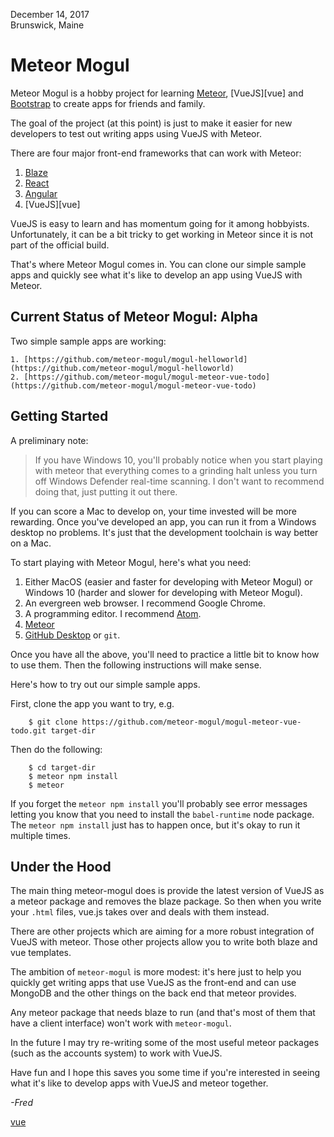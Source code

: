 December 14, 2017  
Brunswick, Maine

# Meteor Mogul

Meteor Mogul is a hobby project for learning [Meteor](https://www.meteor.com/), [VueJS][vue] and [Bootstrap](https://getbootstrap.com/) to create apps for friends and family.

The goal of the project (at this point) is just to make it easier for new developers to test out writing apps using VueJS with Meteor.

There are four major front-end frameworks that can work with Meteor:

1. [Blaze](http://blazejs.org/)
2. [React](https://reactjs.org/)
3. [Angular](https://angular.io/)
4. [VueJS][vue]

VueJS is easy to learn and has momentum going for it among hobbyists.  Unfortunately, it can be a bit tricky to get working in Meteor since it is not part of the official build.

That's where Meteor Mogul comes in.  You can clone our simple sample apps and quickly see what it's like to develop an app using VueJS with Meteor.

## Current Status of Meteor Mogul: Alpha

Two simple sample apps are working:

    1. [https://github.com/meteor-mogul/mogul-helloworld](https://github.com/meteor-mogul/mogul-helloworld)
    2. [https://github.com/meteor-mogul/mogul-meteor-vue-todo](https://github.com/meteor-mogul/mogul-meteor-vue-todo)

## Getting Started

A preliminary note:  

> If you have Windows 10, you'll probably notice when you start playing
> with meteor that everything comes to a grinding halt unless you turn off
> Windows Defender real-time scanning.  I don't want to recommend doing that,
> just putting it out there.

If you can score a Mac to develop on, your time invested will be more rewarding.  Once you've developed an app, you can run it from a Windows desktop no problems.  It's just that the development toolchain is way better on a Mac.

To start playing with Meteor Mogul, here's what you need:

1. Either MacOS (easier and faster for developing with Meteor Mogul) or Windows 10 (harder and slower for developing with Meteor Mogul).
2. An evergreen web browser. I recommend Google Chrome.
3. A programming editor. I recommend [Atom](https://atom.io/).
4. [Meteor](https://www.meteor.com/)
5. [GitHub Desktop](https://desktop.github.com/) or `git`.

Once you have all the above, you'll need to practice a little bit to know how to use them.  Then the following instructions will make sense.

Here's how to try out our simple sample apps.

First, clone the app you want to try, e.g.
```
    $ git clone https://github.com/meteor-mogul/mogul-meteor-vue-todo.git target-dir
```

Then do the following:

```
    $ cd target-dir
    $ meteor npm install
    $ meteor
```

If you forget the `meteor npm install` you'll probably see error messages letting you know that you need to install the `babel-runtime` node package.  The `meteor npm install` just has to happen once, but it's okay to run it multiple times.

## Under the Hood

The main thing meteor-mogul does is provide the latest version of VueJS as a meteor package and removes the blaze package.  So then when you write your `.html` files, vue.js takes over and deals with them instead.

There are other projects which are aiming for a more robust integration of VueJS with meteor.  Those other projects allow you to write both blaze and vue templates.

The ambition of `meteor-mogul` is more modest: it's here just to help you quickly get writing apps that use VueJS as the front-end and can use MongoDB and the other things on the back end that meteor provides.

Any meteor package that needs blaze to run (and that's most of them that have a client interface) won't work with `meteor-mogul`.

In the future I may try re-writing some of the most useful meteor packages (such as the accounts system) to work with VueJS.

Have fun and I hope this saves you some time if you're interested in seeing what it's like to develop apps with VueJS and meteor together.

*\-Fred*

[vue](https://vuejs.org/)
